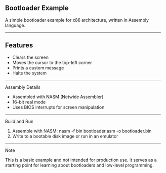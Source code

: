 ## Bootloader Example

A simple bootloader example for x86 architecture, written in Assembly language.

---
## Features

- Clears the screen
- Moves the cursor to the top-left corner
- Prints a custom message
- Halts the system

---
Assembly Details

- Assembled with NASM (Netwide Assembler)
- 16-bit real mode
- Uses BIOS interrupts for screen manipulation

---
Build and Run

1. Assemble with NASM: nasm -f bin bootloader.asm -o bootloader.bin
2. Write to a bootable disk image or run in an emulator

---
Note

This is a basic example and not intended for production use. It serves as a starting point for learning about bootloaders and low-level programming.
